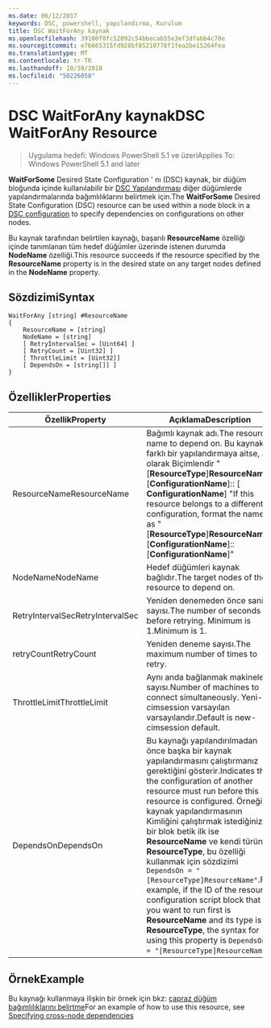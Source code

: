 ```yaml
---
ms.date: 06/12/2017
keywords: DSC, powershell, yapılandırma, Kurulum
title: DSC WaitForAny kaynak
ms.openlocfilehash: 39100f0fc52092c54bbecab55e3ef3dfabb4c70e
ms.sourcegitcommit: e76665315fd928bf85210778f1fea2be15264fea
ms.translationtype: MT
ms.contentlocale: tr-TR
ms.lasthandoff: 10/30/2018
ms.locfileid: "50226058"
---
```

# <a name="dsc-waitforany-resource"></a><span data-ttu-id="053b7-103">DSC WaitForAny kaynak</span><span class="sxs-lookup"><span data-stu-id="053b7-103">DSC WaitForAny Resource</span></span>

> <span data-ttu-id="053b7-104">Uygulama hedefi: Windows PowerShell 5.1 ve üzeri</span><span class="sxs-lookup"><span data-stu-id="053b7-104">Applies To: Windows PowerShell 5.1 and later</span></span>

<span data-ttu-id="053b7-105">**WaitForSome** Desired State Configuration ' nı (DSC) kaynak, bir düğüm bloğunda içinde kullanılabilir bir [DSC Yapılandırması](configurations.md) diğer düğümlerde yapılandırmalarında bağımlılıklarını belirtmek için.</span><span class="sxs-lookup"><span data-stu-id="053b7-105">The **WaitForSome** Desired State Configuration (DSC) resource can be used within a node block in a [DSC configuration](configurations.md) to specify dependencies on configurations on other nodes.</span></span>

<span data-ttu-id="053b7-106">Bu kaynak tarafından belirtilen kaynağı, başarılı **ResourceName** özelliği içinde tanımlanan tüm hedef düğümler üzerinde istenen durumda **NodeName** özelliği.</span><span class="sxs-lookup"><span data-stu-id="053b7-106">This resource succeeds if the resource specified by the **ResourceName** property is in the desired state on any target nodes defined in the **NodeName** property.</span></span>


## <a name="syntax"></a><span data-ttu-id="053b7-107">Sözdizimi</span><span class="sxs-lookup"><span data-stu-id="053b7-107">Syntax</span></span>

```
WaitForAny [string] #ResourceName
{
    ResourceName = [string]
    NodeName = [string]
    [ RetryIntervalSec = [Uint64] ]
    [ RetryCount = [Uint32] ]
    [ ThrottleLimit = [Uint32]]
    [ DependsOn = [string[]] ]
}
```

## <a name="properties"></a><span data-ttu-id="053b7-108">Özellikler</span><span class="sxs-lookup"><span data-stu-id="053b7-108">Properties</span></span>

|  <span data-ttu-id="053b7-109">Özellik</span><span class="sxs-lookup"><span data-stu-id="053b7-109">Property</span></span>  |  <span data-ttu-id="053b7-110">Açıklama</span><span class="sxs-lookup"><span data-stu-id="053b7-110">Description</span></span>   |
|---|---|
| <span data-ttu-id="053b7-111">ResourceName</span><span class="sxs-lookup"><span data-stu-id="053b7-111">ResourceName</span></span>| <span data-ttu-id="053b7-112">Bağımlı kaynak adı.</span><span class="sxs-lookup"><span data-stu-id="053b7-112">The resource name to depend on.</span></span> <span data-ttu-id="053b7-113">Bu kaynak farklı bir yapılandırmaya aitse, adı olarak Biçimlendir "[__ResourceType__]__ResourceName__:: [__ConfigurationName__]:: [ __ConfigurationName__] "</span><span class="sxs-lookup"><span data-stu-id="053b7-113">If this resource belongs to a different configuration, format the name as "[__ResourceType__]__ResourceName__::[__ConfigurationName__]::[__ConfigurationName__]"</span></span>|
| <span data-ttu-id="053b7-114">NodeName</span><span class="sxs-lookup"><span data-stu-id="053b7-114">NodeName</span></span>| <span data-ttu-id="053b7-115">Hedef düğümleri kaynak bağlıdır.</span><span class="sxs-lookup"><span data-stu-id="053b7-115">The target nodes of the resource to depend on.</span></span>|
| <span data-ttu-id="053b7-116">RetryIntervalSec</span><span class="sxs-lookup"><span data-stu-id="053b7-116">RetryIntervalSec</span></span>| <span data-ttu-id="053b7-117">Yeniden denemeden önce saniye sayısı.</span><span class="sxs-lookup"><span data-stu-id="053b7-117">The number of seconds before retrying.</span></span> <span data-ttu-id="053b7-118">Minimum is 1.</span><span class="sxs-lookup"><span data-stu-id="053b7-118">Minimum is 1.</span></span>|
| <span data-ttu-id="053b7-119">retryCount</span><span class="sxs-lookup"><span data-stu-id="053b7-119">RetryCount</span></span>| <span data-ttu-id="053b7-120">Yeniden deneme sayısı.</span><span class="sxs-lookup"><span data-stu-id="053b7-120">The maximum number of times to retry.</span></span>|
| <span data-ttu-id="053b7-121">ThrottleLimit</span><span class="sxs-lookup"><span data-stu-id="053b7-121">ThrottleLimit</span></span>| <span data-ttu-id="053b7-122">Aynı anda bağlanmak makineleri sayısı.</span><span class="sxs-lookup"><span data-stu-id="053b7-122">Number of machines to connect simultaneously.</span></span> <span data-ttu-id="053b7-123">Yeni-cimsession varsayılan varsayılandır.</span><span class="sxs-lookup"><span data-stu-id="053b7-123">Default is new-cimsession default.</span></span>|
| <span data-ttu-id="053b7-124">DependsOn</span><span class="sxs-lookup"><span data-stu-id="053b7-124">DependsOn</span></span> | <span data-ttu-id="053b7-125">Bu kaynağı yapılandırılmadan önce başka bir kaynak yapılandırmasını çalıştırmanız gerektiğini gösterir.</span><span class="sxs-lookup"><span data-stu-id="053b7-125">Indicates that the configuration of another resource must run before this resource is configured.</span></span> <span data-ttu-id="053b7-126">Örneğin, kaynak yapılandırmasının Kimliğini çalıştırmak istediğiniz bir blok betik ilk ise __ResourceName__ ve kendi türünün __ResourceType__, bu özelliği kullanmak için sözdizimi `DependsOn = "[ResourceType]ResourceName"`.</span><span class="sxs-lookup"><span data-stu-id="053b7-126">For example, if the ID of the resource configuration script block that you want to run first is __ResourceName__ and its type is __ResourceType__, the syntax for using this property is `DependsOn = "[ResourceType]ResourceName"`.</span></span>|


## <a name="example"></a><span data-ttu-id="053b7-127">Örnek</span><span class="sxs-lookup"><span data-stu-id="053b7-127">Example</span></span>

<span data-ttu-id="053b7-128">Bu kaynağı kullanmaya ilişkin bir örnek için bkz: [çapraz düğüm bağımlılıklarını belirtme](crossNodeDependencies.md)</span><span class="sxs-lookup"><span data-stu-id="053b7-128">For an example of how to use this resource, see [Specifying cross-node dependencies](crossNodeDependencies.md)</span></span>